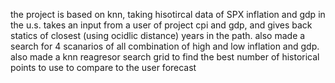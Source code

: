 the project is based on knn, taking hisotircal data of SPX inflation and gdp in the u.s.
takes an input from a user of project cpi and gdp, and gives back statics of closest (using ocidlic distance) years in the path.
also made a search for 4 scanarios of all combination of high and low inflation and gdp.
also made a knn reagresor search grid to find the best number of historical points to use to compare to the user forecast
